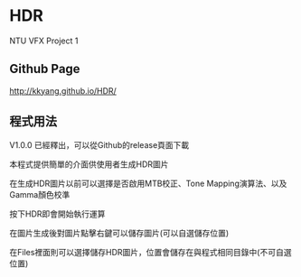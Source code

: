 # HDR
NTU VFX Project 1
## Github Page
http://kkyang.github.io/HDR/

## 程式用法
V1.0.0 已經釋出，可以從Github的release頁面下載

本程式提供簡單的介面供使用者生成HDR圖片

在生成HDR圖片以前可以選擇是否啟用MTB校正、Tone Mapping演算法、以及Gamma顏色校準

按下HDR即會開始執行運算

在圖片生成後對圖片點擊右鍵可以儲存圖片(可以自選儲存位置)

在Files裡面則可以選擇儲存HDR圖片，位置會儲存在與程式相同目錄中(不可自選位置)
